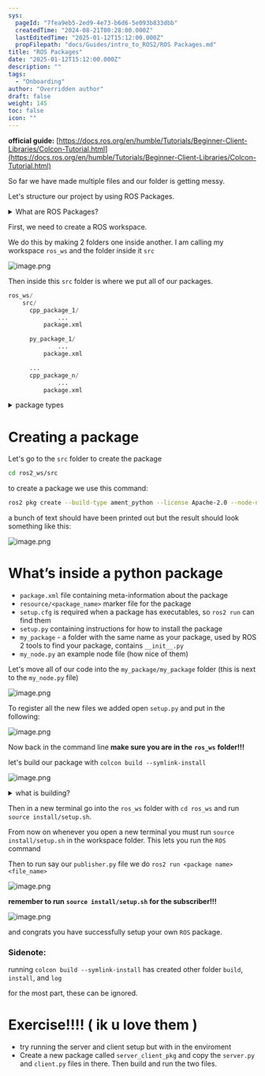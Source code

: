 ```yaml
---
sys:
  pageId: "7fea9eb5-2ed9-4e73-b6d6-5e093b833dbb"
  createdTime: "2024-08-21T00:28:00.000Z"
  lastEditedTime: "2025-01-12T15:12:00.000Z"
  propFilepath: "docs/Guides/intro_to_ROS2/ROS Packages.md"
title: "ROS Packages"
date: "2025-01-12T15:12:00.000Z"
description: ""
tags:
  - "Onboarding"
author: "Overridden author"
draft: false
weight: 145
toc: false
icon: ""
---
```


**official guide:** [https://docs.ros.org/en/humble/Tutorials/Beginner-Client-Libraries/Colcon-Tutorial.html](https://docs.ros.org/en/humble/Tutorials/Beginner-Client-Libraries/Colcon-Tutorial.html)

So far we have made multiple files and our folder is getting messy.

Let's structure our project by using ROS Packages.

<details>

<summary>What are ROS Packages?</summary>

ROS Packages are, as the name implies, packages of code that are highly sharable between ROS developers.

They consist of a folder, `package.xml` file, and source code

```python
      cpp_package_1/
		      ... imagine much code files here ..
          package.xml
```

</details>

First, we need to create a ROS workspace.

We do this by making 2 folders one inside another. I am calling my workspace `ros_ws` and the folder inside it `src`

![image.png](https://prod-files-secure.s3.us-west-2.amazonaws.com/d518164a-d88e-44d1-a4ee-3adb3bd8bce0/70706947-fd18-4537-a67b-e12946812d31/image.png?X-Amz-Algorithm=AWS4-HMAC-SHA256&X-Amz-Content-Sha256=UNSIGNED-PAYLOAD&X-Amz-Credential=ASIAZI2LB4663FDNQLOJ%2F20250217%2Fus-west-2%2Fs3%2Faws4_request&X-Amz-Date=20250217T031528Z&X-Amz-Expires=3600&X-Amz-Security-Token=IQoJb3JpZ2luX2VjEEMaCXVzLXdlc3QtMiJIMEYCIQCppQE4JatnsP7alBIs8SzeHPhEZbpvsIz6AvqI8nA3XAIhAKrMzkI3l%2BhZDMcveEVDDgGpIKR%2Bp%2Bh%2FaaGKyhfJatpFKv8DCGwQABoMNjM3NDIzMTgzODA1Igys1jh0Px4wGmRarGcq3AMHzAMsxJFUeYa8Qs7Cv3f7YtvqkjQy%2Bs%2Fqo1CTEGFOg47KoN%2BUuOUVzlM71gYq1%2Bzn0G2fqSJ1JdIUOP9YbwKC1xMMkd%2FvV7%2FxojhT07x21mqRnZKcAGaiehpOYFFATVQXFr78nlHKwaywsYRv%2BHtvGWCCDwSnk3SY3aHl04hQDN%2Fr1rNqzutNkTv4l0iK444UNTW3Y9ljBJLIQRZIO0pn0oGR5XQ3s73KzruNrQ0bu9HbbAb26sCYsgYA0HhHouOnhPALyjT%2FlJZU7j9sLCZkehu%2FxqAczwEuTlmcf52NoVlLQD9lZr5uXMGpqm%2FrbcJtIz1%2Fqc4BX23zYRMCzSscyPk8YqtJfYKTO6GYr%2B6OLN%2F9cjpKy%2BvrK%2FR1xwxihzv8OPdTAolGXUZdle1U4Y7SLrDaxbvAd%2FXzV2EGLQeQ5kaz2qMN9C56gaLblifbTHLk8Fd1KiTrH259Xh%2BpA8VYDim%2BhZYbeDBkZV1ytHI1IcWH%2Binj0nZqElDlnueCPlx7ERtADBHGf3bNpOUNgGWbj0wwPxJKewWztpRyY2N%2B%2FzU0PKIHvDruEhF467ekqgbbjr3ocMTOhu87Sc4eBDHAQzHu0eXIqbsqMHuATFMCBt0jgbOgDGL64Q5lazCMysq9BjqkAUABzvQop3J0qv7WlDowfWd71gsE7I8wZOcbO8d65pgC4QF7XNZgqaipFMCPasX1z9hxsYtpx8LUxkr5AlvnPwRxzJ6sHOq0ZF%2Fomv03dUlHg41zlVes4MU%2BEaHq%2BZbw61A%2BJ16mbtu5pNFIwqcPkBu01Ry0pQqm2JKi2tbXeSU7atQ8MKt40w2X3mdbUi2mAxLodktNFLiPApvtpnh7i8Qv7cn1&X-Amz-Signature=f0c478ac4f2966002ca2a533b3b566ce97170fd0df6dec32b298ca6cc56f4a6b&X-Amz-SignedHeaders=host&x-id=GetObject)

Then inside this `src` folder is where we put all of our packages.

```python
ros_ws/
    src/
      cpp_package_1/
		      ...
          package.xml

      py_package_1/
		      ...
          package.xml

      ...
      cpp_package_n/
		      ...
          package.xml

```

<details>

<summary>package types</summary>

packages can be either `C++` or python.

the intern file structure is different for each but for this guide we will stick to creating python packages

</details>

# Creating a package

Let's go to the `src` folder to create the package

```bash
cd ros2_ws/src
```

to create a package we use this command:

```bash
ros2 pkg create --build-type ament_python --license Apache-2.0 --node-name my_node my_package
```

a bunch of text should have been printed out but the result should look something like this:

![image.png](https://prod-files-secure.s3.us-west-2.amazonaws.com/d518164a-d88e-44d1-a4ee-3adb3bd8bce0/e6cf1e3f-8512-4a3e-b131-079f800bf3e8/image.png?X-Amz-Algorithm=AWS4-HMAC-SHA256&X-Amz-Content-Sha256=UNSIGNED-PAYLOAD&X-Amz-Credential=ASIAZI2LB4663FDNQLOJ%2F20250217%2Fus-west-2%2Fs3%2Faws4_request&X-Amz-Date=20250217T031528Z&X-Amz-Expires=3600&X-Amz-Security-Token=IQoJb3JpZ2luX2VjEEMaCXVzLXdlc3QtMiJIMEYCIQCppQE4JatnsP7alBIs8SzeHPhEZbpvsIz6AvqI8nA3XAIhAKrMzkI3l%2BhZDMcveEVDDgGpIKR%2Bp%2Bh%2FaaGKyhfJatpFKv8DCGwQABoMNjM3NDIzMTgzODA1Igys1jh0Px4wGmRarGcq3AMHzAMsxJFUeYa8Qs7Cv3f7YtvqkjQy%2Bs%2Fqo1CTEGFOg47KoN%2BUuOUVzlM71gYq1%2Bzn0G2fqSJ1JdIUOP9YbwKC1xMMkd%2FvV7%2FxojhT07x21mqRnZKcAGaiehpOYFFATVQXFr78nlHKwaywsYRv%2BHtvGWCCDwSnk3SY3aHl04hQDN%2Fr1rNqzutNkTv4l0iK444UNTW3Y9ljBJLIQRZIO0pn0oGR5XQ3s73KzruNrQ0bu9HbbAb26sCYsgYA0HhHouOnhPALyjT%2FlJZU7j9sLCZkehu%2FxqAczwEuTlmcf52NoVlLQD9lZr5uXMGpqm%2FrbcJtIz1%2Fqc4BX23zYRMCzSscyPk8YqtJfYKTO6GYr%2B6OLN%2F9cjpKy%2BvrK%2FR1xwxihzv8OPdTAolGXUZdle1U4Y7SLrDaxbvAd%2FXzV2EGLQeQ5kaz2qMN9C56gaLblifbTHLk8Fd1KiTrH259Xh%2BpA8VYDim%2BhZYbeDBkZV1ytHI1IcWH%2Binj0nZqElDlnueCPlx7ERtADBHGf3bNpOUNgGWbj0wwPxJKewWztpRyY2N%2B%2FzU0PKIHvDruEhF467ekqgbbjr3ocMTOhu87Sc4eBDHAQzHu0eXIqbsqMHuATFMCBt0jgbOgDGL64Q5lazCMysq9BjqkAUABzvQop3J0qv7WlDowfWd71gsE7I8wZOcbO8d65pgC4QF7XNZgqaipFMCPasX1z9hxsYtpx8LUxkr5AlvnPwRxzJ6sHOq0ZF%2Fomv03dUlHg41zlVes4MU%2BEaHq%2BZbw61A%2BJ16mbtu5pNFIwqcPkBu01Ry0pQqm2JKi2tbXeSU7atQ8MKt40w2X3mdbUi2mAxLodktNFLiPApvtpnh7i8Qv7cn1&X-Amz-Signature=fb93b5840b9d4718367556da2776b2f002924c046b5328b9783e9677fc71f885&X-Amz-SignedHeaders=host&x-id=GetObject)

# What’s inside a python package

- `package.xml` file containing meta-information about the package
- `resource/<package_name>` marker file for the package
- `setup.cfg` is required when a package has executables, so `ros2 run` can find them
- `setup.py` containing instructions for how to install the package
- `my_package` - a folder with the same name as your package, used by ROS 2 tools to find your package, contains `__init__.py`
- `my_node.py` an example node file (how nice of them)

Let's move all of our code into the `my_package/my_package` folder (this is next to the `my_node.py` file)

![image.png](https://prod-files-secure.s3.us-west-2.amazonaws.com/d518164a-d88e-44d1-a4ee-3adb3bd8bce0/9ce58f11-0da9-4d3e-b86d-506a9685d378/image.png?X-Amz-Algorithm=AWS4-HMAC-SHA256&X-Amz-Content-Sha256=UNSIGNED-PAYLOAD&X-Amz-Credential=ASIAZI2LB4663FDNQLOJ%2F20250217%2Fus-west-2%2Fs3%2Faws4_request&X-Amz-Date=20250217T031528Z&X-Amz-Expires=3600&X-Amz-Security-Token=IQoJb3JpZ2luX2VjEEMaCXVzLXdlc3QtMiJIMEYCIQCppQE4JatnsP7alBIs8SzeHPhEZbpvsIz6AvqI8nA3XAIhAKrMzkI3l%2BhZDMcveEVDDgGpIKR%2Bp%2Bh%2FaaGKyhfJatpFKv8DCGwQABoMNjM3NDIzMTgzODA1Igys1jh0Px4wGmRarGcq3AMHzAMsxJFUeYa8Qs7Cv3f7YtvqkjQy%2Bs%2Fqo1CTEGFOg47KoN%2BUuOUVzlM71gYq1%2Bzn0G2fqSJ1JdIUOP9YbwKC1xMMkd%2FvV7%2FxojhT07x21mqRnZKcAGaiehpOYFFATVQXFr78nlHKwaywsYRv%2BHtvGWCCDwSnk3SY3aHl04hQDN%2Fr1rNqzutNkTv4l0iK444UNTW3Y9ljBJLIQRZIO0pn0oGR5XQ3s73KzruNrQ0bu9HbbAb26sCYsgYA0HhHouOnhPALyjT%2FlJZU7j9sLCZkehu%2FxqAczwEuTlmcf52NoVlLQD9lZr5uXMGpqm%2FrbcJtIz1%2Fqc4BX23zYRMCzSscyPk8YqtJfYKTO6GYr%2B6OLN%2F9cjpKy%2BvrK%2FR1xwxihzv8OPdTAolGXUZdle1U4Y7SLrDaxbvAd%2FXzV2EGLQeQ5kaz2qMN9C56gaLblifbTHLk8Fd1KiTrH259Xh%2BpA8VYDim%2BhZYbeDBkZV1ytHI1IcWH%2Binj0nZqElDlnueCPlx7ERtADBHGf3bNpOUNgGWbj0wwPxJKewWztpRyY2N%2B%2FzU0PKIHvDruEhF467ekqgbbjr3ocMTOhu87Sc4eBDHAQzHu0eXIqbsqMHuATFMCBt0jgbOgDGL64Q5lazCMysq9BjqkAUABzvQop3J0qv7WlDowfWd71gsE7I8wZOcbO8d65pgC4QF7XNZgqaipFMCPasX1z9hxsYtpx8LUxkr5AlvnPwRxzJ6sHOq0ZF%2Fomv03dUlHg41zlVes4MU%2BEaHq%2BZbw61A%2BJ16mbtu5pNFIwqcPkBu01Ry0pQqm2JKi2tbXeSU7atQ8MKt40w2X3mdbUi2mAxLodktNFLiPApvtpnh7i8Qv7cn1&X-Amz-Signature=24a34777450edcdbbaa7df9217fbbd06ce4e74b40536f3fdd36b2b28b951e381&X-Amz-SignedHeaders=host&x-id=GetObject)

To register all the new files we added open `setup.py` and put in the following:

![image.png](https://prod-files-secure.s3.us-west-2.amazonaws.com/d518164a-d88e-44d1-a4ee-3adb3bd8bce0/1cd7c262-4cae-4496-9d75-c178537d24a2/image.png?X-Amz-Algorithm=AWS4-HMAC-SHA256&X-Amz-Content-Sha256=UNSIGNED-PAYLOAD&X-Amz-Credential=ASIAZI2LB4663FDNQLOJ%2F20250217%2Fus-west-2%2Fs3%2Faws4_request&X-Amz-Date=20250217T031528Z&X-Amz-Expires=3600&X-Amz-Security-Token=IQoJb3JpZ2luX2VjEEMaCXVzLXdlc3QtMiJIMEYCIQCppQE4JatnsP7alBIs8SzeHPhEZbpvsIz6AvqI8nA3XAIhAKrMzkI3l%2BhZDMcveEVDDgGpIKR%2Bp%2Bh%2FaaGKyhfJatpFKv8DCGwQABoMNjM3NDIzMTgzODA1Igys1jh0Px4wGmRarGcq3AMHzAMsxJFUeYa8Qs7Cv3f7YtvqkjQy%2Bs%2Fqo1CTEGFOg47KoN%2BUuOUVzlM71gYq1%2Bzn0G2fqSJ1JdIUOP9YbwKC1xMMkd%2FvV7%2FxojhT07x21mqRnZKcAGaiehpOYFFATVQXFr78nlHKwaywsYRv%2BHtvGWCCDwSnk3SY3aHl04hQDN%2Fr1rNqzutNkTv4l0iK444UNTW3Y9ljBJLIQRZIO0pn0oGR5XQ3s73KzruNrQ0bu9HbbAb26sCYsgYA0HhHouOnhPALyjT%2FlJZU7j9sLCZkehu%2FxqAczwEuTlmcf52NoVlLQD9lZr5uXMGpqm%2FrbcJtIz1%2Fqc4BX23zYRMCzSscyPk8YqtJfYKTO6GYr%2B6OLN%2F9cjpKy%2BvrK%2FR1xwxihzv8OPdTAolGXUZdle1U4Y7SLrDaxbvAd%2FXzV2EGLQeQ5kaz2qMN9C56gaLblifbTHLk8Fd1KiTrH259Xh%2BpA8VYDim%2BhZYbeDBkZV1ytHI1IcWH%2Binj0nZqElDlnueCPlx7ERtADBHGf3bNpOUNgGWbj0wwPxJKewWztpRyY2N%2B%2FzU0PKIHvDruEhF467ekqgbbjr3ocMTOhu87Sc4eBDHAQzHu0eXIqbsqMHuATFMCBt0jgbOgDGL64Q5lazCMysq9BjqkAUABzvQop3J0qv7WlDowfWd71gsE7I8wZOcbO8d65pgC4QF7XNZgqaipFMCPasX1z9hxsYtpx8LUxkr5AlvnPwRxzJ6sHOq0ZF%2Fomv03dUlHg41zlVes4MU%2BEaHq%2BZbw61A%2BJ16mbtu5pNFIwqcPkBu01Ry0pQqm2JKi2tbXeSU7atQ8MKt40w2X3mdbUi2mAxLodktNFLiPApvtpnh7i8Qv7cn1&X-Amz-Signature=c77c47cfb51c27965fef54a9b130166e04c9590a1b2eaa7c1efb0108bf7868ab&X-Amz-SignedHeaders=host&x-id=GetObject)

Now back in the command line **make sure you are in the** **`ros_ws`** **folder!!!**

let's build our package with `colcon build --symlink-install`

![image.png](https://prod-files-secure.s3.us-west-2.amazonaws.com/d518164a-d88e-44d1-a4ee-3adb3bd8bce0/2f2a0d27-b173-48fd-b189-5f5c0ce65619/image.png?X-Amz-Algorithm=AWS4-HMAC-SHA256&X-Amz-Content-Sha256=UNSIGNED-PAYLOAD&X-Amz-Credential=ASIAZI2LB4663FDNQLOJ%2F20250217%2Fus-west-2%2Fs3%2Faws4_request&X-Amz-Date=20250217T031528Z&X-Amz-Expires=3600&X-Amz-Security-Token=IQoJb3JpZ2luX2VjEEMaCXVzLXdlc3QtMiJIMEYCIQCppQE4JatnsP7alBIs8SzeHPhEZbpvsIz6AvqI8nA3XAIhAKrMzkI3l%2BhZDMcveEVDDgGpIKR%2Bp%2Bh%2FaaGKyhfJatpFKv8DCGwQABoMNjM3NDIzMTgzODA1Igys1jh0Px4wGmRarGcq3AMHzAMsxJFUeYa8Qs7Cv3f7YtvqkjQy%2Bs%2Fqo1CTEGFOg47KoN%2BUuOUVzlM71gYq1%2Bzn0G2fqSJ1JdIUOP9YbwKC1xMMkd%2FvV7%2FxojhT07x21mqRnZKcAGaiehpOYFFATVQXFr78nlHKwaywsYRv%2BHtvGWCCDwSnk3SY3aHl04hQDN%2Fr1rNqzutNkTv4l0iK444UNTW3Y9ljBJLIQRZIO0pn0oGR5XQ3s73KzruNrQ0bu9HbbAb26sCYsgYA0HhHouOnhPALyjT%2FlJZU7j9sLCZkehu%2FxqAczwEuTlmcf52NoVlLQD9lZr5uXMGpqm%2FrbcJtIz1%2Fqc4BX23zYRMCzSscyPk8YqtJfYKTO6GYr%2B6OLN%2F9cjpKy%2BvrK%2FR1xwxihzv8OPdTAolGXUZdle1U4Y7SLrDaxbvAd%2FXzV2EGLQeQ5kaz2qMN9C56gaLblifbTHLk8Fd1KiTrH259Xh%2BpA8VYDim%2BhZYbeDBkZV1ytHI1IcWH%2Binj0nZqElDlnueCPlx7ERtADBHGf3bNpOUNgGWbj0wwPxJKewWztpRyY2N%2B%2FzU0PKIHvDruEhF467ekqgbbjr3ocMTOhu87Sc4eBDHAQzHu0eXIqbsqMHuATFMCBt0jgbOgDGL64Q5lazCMysq9BjqkAUABzvQop3J0qv7WlDowfWd71gsE7I8wZOcbO8d65pgC4QF7XNZgqaipFMCPasX1z9hxsYtpx8LUxkr5AlvnPwRxzJ6sHOq0ZF%2Fomv03dUlHg41zlVes4MU%2BEaHq%2BZbw61A%2BJ16mbtu5pNFIwqcPkBu01Ry0pQqm2JKi2tbXeSU7atQ8MKt40w2X3mdbUi2mAxLodktNFLiPApvtpnh7i8Qv7cn1&X-Amz-Signature=b1e6d5482d66cc85af9fdc3be066e354bfc2a264a849efec35344c09c7fcf45f&X-Amz-SignedHeaders=host&x-id=GetObject)

<details>

<summary>what is building?</summary>

if you are a CS major at Rose-Hulman you will learn the answer to this in CSSE132

but TLDR; is it combines all the code files into one program that can be run easily 

</details>

Then in a new terminal go into the `ros_ws` folder with `cd ros_ws` and run `source install/setup.sh`. 

From now on whenever you open a new terminal you must run `source install/setup.sh` in the workspace folder. This lets you run the `ROS` command

Then to run say our `publisher.py` file we do `ros2 run <package name> <file_name>`

![image.png](https://prod-files-secure.s3.us-west-2.amazonaws.com/d518164a-d88e-44d1-a4ee-3adb3bd8bce0/4f4b1219-3a44-4632-aa0a-ce3471699f59/image.png?X-Amz-Algorithm=AWS4-HMAC-SHA256&X-Amz-Content-Sha256=UNSIGNED-PAYLOAD&X-Amz-Credential=ASIAZI2LB4663FDNQLOJ%2F20250217%2Fus-west-2%2Fs3%2Faws4_request&X-Amz-Date=20250217T031528Z&X-Amz-Expires=3600&X-Amz-Security-Token=IQoJb3JpZ2luX2VjEEMaCXVzLXdlc3QtMiJIMEYCIQCppQE4JatnsP7alBIs8SzeHPhEZbpvsIz6AvqI8nA3XAIhAKrMzkI3l%2BhZDMcveEVDDgGpIKR%2Bp%2Bh%2FaaGKyhfJatpFKv8DCGwQABoMNjM3NDIzMTgzODA1Igys1jh0Px4wGmRarGcq3AMHzAMsxJFUeYa8Qs7Cv3f7YtvqkjQy%2Bs%2Fqo1CTEGFOg47KoN%2BUuOUVzlM71gYq1%2Bzn0G2fqSJ1JdIUOP9YbwKC1xMMkd%2FvV7%2FxojhT07x21mqRnZKcAGaiehpOYFFATVQXFr78nlHKwaywsYRv%2BHtvGWCCDwSnk3SY3aHl04hQDN%2Fr1rNqzutNkTv4l0iK444UNTW3Y9ljBJLIQRZIO0pn0oGR5XQ3s73KzruNrQ0bu9HbbAb26sCYsgYA0HhHouOnhPALyjT%2FlJZU7j9sLCZkehu%2FxqAczwEuTlmcf52NoVlLQD9lZr5uXMGpqm%2FrbcJtIz1%2Fqc4BX23zYRMCzSscyPk8YqtJfYKTO6GYr%2B6OLN%2F9cjpKy%2BvrK%2FR1xwxihzv8OPdTAolGXUZdle1U4Y7SLrDaxbvAd%2FXzV2EGLQeQ5kaz2qMN9C56gaLblifbTHLk8Fd1KiTrH259Xh%2BpA8VYDim%2BhZYbeDBkZV1ytHI1IcWH%2Binj0nZqElDlnueCPlx7ERtADBHGf3bNpOUNgGWbj0wwPxJKewWztpRyY2N%2B%2FzU0PKIHvDruEhF467ekqgbbjr3ocMTOhu87Sc4eBDHAQzHu0eXIqbsqMHuATFMCBt0jgbOgDGL64Q5lazCMysq9BjqkAUABzvQop3J0qv7WlDowfWd71gsE7I8wZOcbO8d65pgC4QF7XNZgqaipFMCPasX1z9hxsYtpx8LUxkr5AlvnPwRxzJ6sHOq0ZF%2Fomv03dUlHg41zlVes4MU%2BEaHq%2BZbw61A%2BJ16mbtu5pNFIwqcPkBu01Ry0pQqm2JKi2tbXeSU7atQ8MKt40w2X3mdbUi2mAxLodktNFLiPApvtpnh7i8Qv7cn1&X-Amz-Signature=398ada8b0bc756d6dd5eb52dedc9e0de8165342c3a19a9e670028c8689448b35&X-Amz-SignedHeaders=host&x-id=GetObject)

**remember to run** **`source install/setup.sh`** **for the subscriber!!!**

![image.png](https://prod-files-secure.s3.us-west-2.amazonaws.com/d518164a-d88e-44d1-a4ee-3adb3bd8bce0/02121119-dad4-49ec-8356-c956108b4243/image.png?X-Amz-Algorithm=AWS4-HMAC-SHA256&X-Amz-Content-Sha256=UNSIGNED-PAYLOAD&X-Amz-Credential=ASIAZI2LB4663FDNQLOJ%2F20250217%2Fus-west-2%2Fs3%2Faws4_request&X-Amz-Date=20250217T031528Z&X-Amz-Expires=3600&X-Amz-Security-Token=IQoJb3JpZ2luX2VjEEMaCXVzLXdlc3QtMiJIMEYCIQCppQE4JatnsP7alBIs8SzeHPhEZbpvsIz6AvqI8nA3XAIhAKrMzkI3l%2BhZDMcveEVDDgGpIKR%2Bp%2Bh%2FaaGKyhfJatpFKv8DCGwQABoMNjM3NDIzMTgzODA1Igys1jh0Px4wGmRarGcq3AMHzAMsxJFUeYa8Qs7Cv3f7YtvqkjQy%2Bs%2Fqo1CTEGFOg47KoN%2BUuOUVzlM71gYq1%2Bzn0G2fqSJ1JdIUOP9YbwKC1xMMkd%2FvV7%2FxojhT07x21mqRnZKcAGaiehpOYFFATVQXFr78nlHKwaywsYRv%2BHtvGWCCDwSnk3SY3aHl04hQDN%2Fr1rNqzutNkTv4l0iK444UNTW3Y9ljBJLIQRZIO0pn0oGR5XQ3s73KzruNrQ0bu9HbbAb26sCYsgYA0HhHouOnhPALyjT%2FlJZU7j9sLCZkehu%2FxqAczwEuTlmcf52NoVlLQD9lZr5uXMGpqm%2FrbcJtIz1%2Fqc4BX23zYRMCzSscyPk8YqtJfYKTO6GYr%2B6OLN%2F9cjpKy%2BvrK%2FR1xwxihzv8OPdTAolGXUZdle1U4Y7SLrDaxbvAd%2FXzV2EGLQeQ5kaz2qMN9C56gaLblifbTHLk8Fd1KiTrH259Xh%2BpA8VYDim%2BhZYbeDBkZV1ytHI1IcWH%2Binj0nZqElDlnueCPlx7ERtADBHGf3bNpOUNgGWbj0wwPxJKewWztpRyY2N%2B%2FzU0PKIHvDruEhF467ekqgbbjr3ocMTOhu87Sc4eBDHAQzHu0eXIqbsqMHuATFMCBt0jgbOgDGL64Q5lazCMysq9BjqkAUABzvQop3J0qv7WlDowfWd71gsE7I8wZOcbO8d65pgC4QF7XNZgqaipFMCPasX1z9hxsYtpx8LUxkr5AlvnPwRxzJ6sHOq0ZF%2Fomv03dUlHg41zlVes4MU%2BEaHq%2BZbw61A%2BJ16mbtu5pNFIwqcPkBu01Ry0pQqm2JKi2tbXeSU7atQ8MKt40w2X3mdbUi2mAxLodktNFLiPApvtpnh7i8Qv7cn1&X-Amz-Signature=7f667e94e11cefe8cb25ce25279ef1c0e36f3b269d0e265061e329d4334168d4&X-Amz-SignedHeaders=host&x-id=GetObject)

and congrats you have successfully setup your own `ROS` package.

### Sidenote:

running `colcon build --symlink-install` has created other folder `build`, `install`, and `log`

for the most part, these can be ignored.

# Exercise!!!! ( ik u love them )

- try running the server and client setup but with in the enviroment
- Create a new package called `server_client_pkg` and copy the `server.py` and `client.py` files in there. Then build and run the two files.
